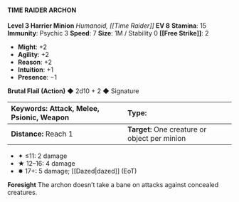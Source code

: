 #### TIME RAIDER ARCHON

**Level 3 Harrier Minion**
*Humanoid, [[Time Raider]]*
**EV 8**
**Stamina**: 15
**Immunity**: Psychic 3
**Speed**: 7
**Size**: 1M / Stability 0
**[[Free Strike]]**: 2

- **Might**: +2
- **Agility**: +2
- **Reason**: +2
- **Intuition**: +1
- **Presence**: −1

**Brutal Flail (Action)** ◆ 2d10 + 2 ◆ Signature

| **Keywords:** Attack, Melee, Psionic, Weapon | **Type:**                                     |
| :------------------------------------------- | :-------------------------------------------- |
| **Distance:** Reach 1                        | **Target:** One creature or object per minion |

- ✦ ≤11: 2 damage
- ★ 12–16: 4 damage
- ✸ 17+: 5 damage; [[Dazed|dazed]] (EoT)

**Foresight**
The archon doesn’t take a bane on attacks against concealed creatures.
